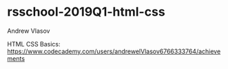 # rsschool-2019Q1-html-css

Andrew Vlasov

HTML CSS Basics: https://www.codecademy.com/users/andrewelVlasov6766333764/achievements
